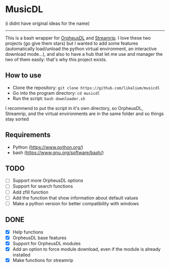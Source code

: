 # MusicDL
(i didnt have original ideas for the name)
___

This is a bash wrapper for [OrpheusDL](https://github.com/OrfiTeam/OrpheusDL) and [Streamrip](https://github.com/nathom/streamrip). I love these two projects (go give them stars) but I wanted to add some features (automatically load/unload the python virtual environment, an interactive download mode...), and also to have a hub that let me use and manager the two of them easily: that's why this project exists.

## How to use
- Clone the repository: `git clone https://github.com/likalium/musicdl`
- Go into the program directory: `cd musicdl`
- Run the script: `bash downloader.sh`

I recommend to put the script in it's own directory, so OrpheusDL, Streamrip, and the virtual environments are in the same folder and so things stay sorted

## Requirements
- Python (https://www.python.org/)
- bash (https://www.gnu.org/software/bash/)

## TODO
- [ ] Support more OrpheusDL options
- [ ] Support for search functions
- [ ] Add zfill function
- [ ] Add the function that show information about default values
- [ ] Make a python version for better compatibility with windows

## DONE
- [x] Help functions
- [x] OrpheusDL base features
- [x] Support for OrpheusDL modules
- [x] Add an option to force module download, even if the module is already installed
- [x] Make functions for streamrip
